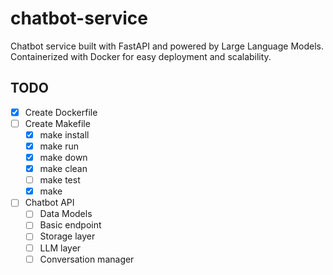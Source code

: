 # chatbot-service
Chatbot service built with FastAPI and powered by Large Language Models. Containerized with Docker for easy deployment and scalability.

## TODO
- [X] Create Dockerfile
- [ ] Create Makefile
    - [X] make install
    - [X] make run
    - [X] make down
    - [X] make clean
    - [ ] make test
    - [X] make
- [ ] Chatbot API
    - [ ] Data Models
    - [ ] Basic endpoint
    - [ ] Storage layer
    - [ ] LLM layer
    - [ ] Conversation manager